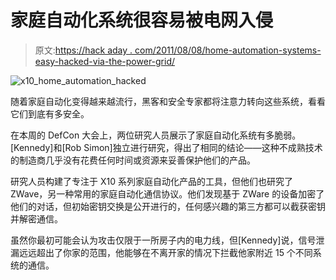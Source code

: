 # 家庭自动化系统很容易被电网入侵

> 原文:[https://hack aday . com/2011/08/08/home-automation-systems-easy-hacked-via-the-power-grid/](https://hackaday.com/2011/08/08/home-automation-systems-easily-hacked-via-the-power-grid/)

![x10_home_automation_hacked](../Images/0b7c51cdd7ead38569e58006b00b8c5d.png "x10_home_automation_hacked")

随着家庭自动化变得越来越流行，黑客和安全专家都将注意力转向这些系统，看看它们到底有多安全。

在本周的 DefCon 大会上，两位研究人员展示了家庭自动化系统有多脆弱。[Kennedy]和[Rob Simon]独立进行研究，得出了相同的结论——这种不成熟技术的制造商几乎没有花费任何时间或资源来妥善保护他们的产品。

研究人员构建了专注于 X10 系列家庭自动化产品的工具，但他们也研究了 ZWave，另一种常用的家庭自动化通信协议。他们发现基于 ZWare 的设备加密了他们的对话，但初始密钥交换是公开进行的，任何感兴趣的第三方都可以截获密钥并解密通信。

虽然你最初可能会认为攻击仅限于一所房子内的电力线，但[Kennedy]说，信号泄漏远远超出了你家的范围，他能够在不离开家的情况下拦截他家附近 15 个不同系统的通信。